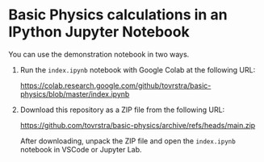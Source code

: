 # Basic Physics calculations in an IPython Jupyter Notebook

You can use the demonstration notebook in two ways.

1. Run the `index.ipynb` notebook with Google Colab at the following URL:

    https://colab.research.google.com/github/tovrstra/basic-physics/blob/master/index.ipynb

2. Download this repository as a ZIP file from the following URL:

    https://github.com/tovrstra/basic-physics/archive/refs/heads/main.zip

    After downloading, unpack the ZIP file and open the `index.ipynb` notebook in VSCode or Jupyter Lab.
